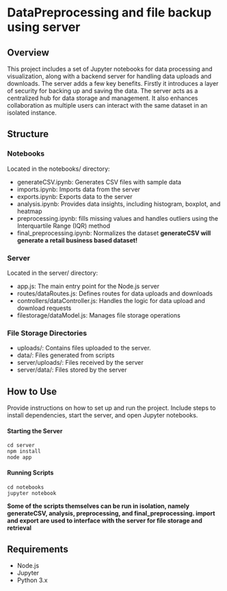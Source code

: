 # DataPreprocessing and file backup using server

## Overview
This project includes a set of Jupyter notebooks for data processing and visualization, along with a 
backend server for handling data uploads and downloads. The server adds a few key benefits. Firstly it
introduces a layer of security for backing up and saving the data. The server acts as a centralized hub for data storage and management.
It also enhances collaboration as multiple users can interact with the same dataset in an isolated instance. 

## Structure
### Notebooks
Located in the notebooks/ directory:

- generateCSV.ipynb: Generates CSV files with sample data
- imports.ipynb: Imports data from the server
- exports.ipynb: Exports data to the server
- analysis.ipynb: Provides data insights, including histogram, boxplot, and heatmap
- preprocessing.ipynb: fills missing values and handles outliers using the Interquartile Range (IQR) method
- final_preprocessing.ipynb: Normalizes the dataset
**generateCSV will generate a retail business based dataset!**
### Server
Located in the server/ directory:

- app.js: The main entry point for the Node.js server
- routes/dataRoutes.js: Defines routes for data uploads and downloads
- controllers/dataController.js: Handles the logic for data upload and download requests
- filestorage/dataModel.js: Manages file storage operations

### File Storage Directories
- uploads/: Contains files uploaded to the server.
- data/: Files generated from scripts
- server/uploads/: Files received by the server
- server/data/: Files stored by the server

## How to Use
Provide instructions on how to set up and run the project.
 Include steps to install dependencies, start the server, and open Jupyter notebooks.

#### Starting the Server
	cd server
	npm install
	node app
#### Running Scripts
	cd notebooks
	jupyter notebook
**Some of the scripts themselves can be run in isolation, namely generateCSV, analysis, preprocessing, and final_preprocessing.
import and export are used to interface with the server for file storage and retrieval**

## Requirements
- Node.js
- Jupyter
- Python 3.x
	

